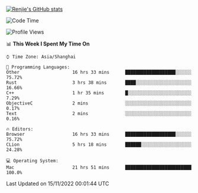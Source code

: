 [![Renjie's GitHub stats](https://github-readme-stats.vercel.app/api?username=liurenjie1024&show_icons=true&theme=chartreuse-dark)](https://github.com/anuraghazra/github-readme-stats)

<!--START_SECTION:waka-->
![Code Time](http://img.shields.io/badge/Code%20Time-326%20hrs%209%20mins-blue)

![Profile Views](http://img.shields.io/badge/Profile%20Views-26-blue)

📊 **This Week I Spent My Time On** 

```text
⌚︎ Time Zone: Asia/Shanghai

💬 Programming Languages: 
Other                    16 hrs 33 mins      ███████████████████░░░░░░   75.72% 
Rust                     3 hrs 38 mins       ████░░░░░░░░░░░░░░░░░░░░░   16.66% 
C++                      1 hr 35 mins        █░░░░░░░░░░░░░░░░░░░░░░░░   7.29% 
ObjectiveC               2 mins              ░░░░░░░░░░░░░░░░░░░░░░░░░   0.17% 
Text                     2 mins              ░░░░░░░░░░░░░░░░░░░░░░░░░   0.16%

🔥 Editors: 
Browser                  16 hrs 33 mins      ███████████████████░░░░░░   75.72% 
CLion                    5 hrs 18 mins       ██████░░░░░░░░░░░░░░░░░░░   24.28%

💻 Operating System: 
Mac                      21 hrs 51 mins      █████████████████████████   100.0%

```


 Last Updated on 15/11/2022 00:01:44 UTC
<!--END_SECTION:waka-->

